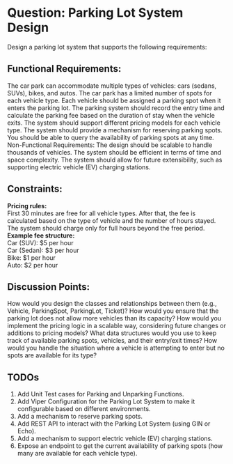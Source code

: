 # Question: Parking Lot System Design

Design a parking lot system that supports the following requirements:

## Functional Requirements:
The car park can accommodate multiple types of vehicles: cars (sedans, SUVs), bikes, and autos.
The car park has a limited number of spots for each vehicle type.
Each vehicle should be assigned a parking spot when it enters the parking lot.
The parking system should record the entry time and calculate the parking fee based on the duration of stay when the vehicle exits.
The system should support different pricing models for each vehicle type.
The system should provide a mechanism for reserving parking spots.
You should be able to query the availability of parking spots at any time.
Non-Functional Requirements:
The design should be scalable to handle thousands of vehicles.
The system should be efficient in terms of time and space complexity.
The system should allow for future extensibility, such as supporting electric vehicle (EV) charging stations.
## Constraints:
**Pricing rules:**
</br>
First 30 minutes are free for all vehicle types.
After that, the fee is calculated based on the type of vehicle and the number of hours stayed.
The system should charge only for full hours beyond the free period.</br>
**Example fee structure:**
</br>Car (SUV): $5 per hour
</br>Car (Sedan): $3 per hour
</br>Bike: $1 per hour
</br>Auto: $2 per hour
## Discussion Points:
How would you design the classes and relationships between them (e.g., Vehicle, ParkingSpot, ParkingLot, Ticket)?
How would you ensure that the parking lot does not allow more vehicles than its capacity?
How would you implement the pricing logic in a scalable way, considering future changes or additions to pricing models?
What data structures would you use to keep track of available parking spots, vehicles, and their entry/exit times?
How would you handle the situation where a vehicle is attempting to enter but no spots are available for its type?

## TODOs
1. Add Unit Test cases for Parking and Unparking Functions.
2. Add Viper Configuration for the Parking Lot System to make it configurable based on different environments.
3. Add a mechanism to reserve parking spots.
4. Add REST API to interact with the Parking Lot System (using GIN or Echo).
5. Add a mechanism to support electric vehicle (EV) charging stations.
6. Expose an endpoint to get the current availability of parking spots (how many are available for each vehicle type).